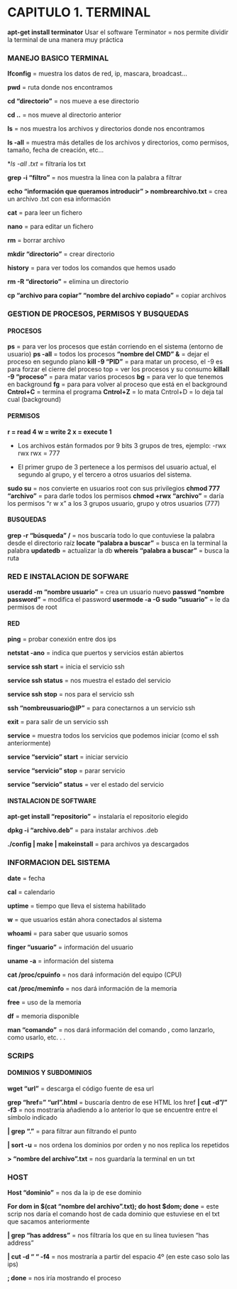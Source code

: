 # CAPITULO 1. TERMINAL

**apt-get install terminator**
Usar el software Terminator = nos permite dividir la terminal de una manera muy práctica

### MANEJO BASICO TERMINAL

**Ifconfig** = muestra los datos de red, ip, mascara, broadcast...

**pwd** = ruta donde nos encontramos

**cd “directorio”** = nos mueve a ese directorio

**cd ..** = nos mueve al directorio anterior

**ls** = nos muestra los archivos y directorios donde nos encontramos

**ls -all** = muestra más detalles de los archivos y directorios, como permisos, tamaño, fecha de creación, etc...

**ls -all *.txt** = filtraría los txt

**grep -i “filtro”** = nos muestra la línea con la palabra a filtrar

**echo “información que queramos introducir” > nombrearchivo.txt** = crea un archivo .txt con esa información

**cat** = para leer un fichero

**nano** = para editar un fichero

**rm** = borrar archivo

**mkdir “directorio”** = crear directorio

**history** = para ver todos los comandos que hemos usado 

**rm -R “directorio”** = elimina un directorio

**cp “archivo para copiar” “nombre del archivo copiado”** = copiar archivos



### GESTION DE PROCESOS, PERMISOS Y BUSQUEDAS

#### PROCESOS

**ps** = para ver los procesos que están corriendo en el sistema (entorno de usuario)
**ps -all** = todos los procesos 
**“nombre del CMD” &** = dejar el proceso en segundo plano
**kill -9 “PID”** = para matar un proceso, el -9 es para forzar el cierre del proceso
top = ver los procesos y su consumo
**killall -9 “proceso”** = para matar varios procesos 
**bg** = para ver lo que tenemos en background
**fg** = para para volver al proceso que está en el background
**Cntrol+C** = termina el programa **Cntrol+Z** = lo mata  Cntrol+D = lo deja tal cual (background)

#### PERMISOS

**r = read 4   w = write 2   x = execute 1**

  - Los archivos están formados por 9 bits 3 grupos de tres, ejemplo: -rwx rwx rwx = 777
  
  - El primer grupo de 3 pertenece a los permisos del usuario actual, el segundo al grupo, y el tercero a otros usuarios del sistema.

**sudo su** = nos convierte en usuarios root con sus privilegios
**chmod 777 “archivo”** = para darle todos los permisos 
**chmod +rwx “archivo”** = daría los permisos “r w x” a los 3 grupos usuario, grupo y otros usuarios (777)

#### BUSQUEDAS

**grep -r “búsqueda” /** = nos buscaría todo lo que contuviese la palabra desde el directorio raíz
**locate “palabra a buscar”** = busca en la terminal la palabra
**updatedb** = actualizar la db
**whereis “palabra a buscar”** = busca la ruta

### RED E INSTALACION DE SOFWARE

**useradd -m “nombre usuario”** = crea un usuario nuevo
**passwd “nombre password”** = modifica el password
**usermode -a -G sudo “usuario”** = le da permisos de root

#### RED

**ping** = probar conexión entre dos ips

**netstat -ano** = indica que puertos y servicios están abiertos

**service ssh start** = inicia el servicio ssh

**service ssh status** = nos muestra el estado del servicio

**service ssh stop** = nos para el servicio ssh

**ssh “nombreusuario@IP”** = para conectarnos a un servicio ssh

**exit** = para salir de un servicio ssh

**service** = muestra todos los servicios que podemos iniciar (como el ssh anteriormente)

**service “servicio” start** = iniciar servicio

**service “servicio” stop** = parar servicio

**service “servicio” status** = ver el estado del servicio

#### INSTALACION DE SOFTWARE

**apt-get install “repositorio”** = instalaría el repositorio elegido

**dpkg -i “archivo.deb”** = para instalar archivos .deb

**./config | make | makeinstall** = para archivos ya descargados



### INFORMACION DEL SISTEMA 

**date** = fecha

**cal** = calendario

**uptime** = tiempo que lleva el sistema habilitado

**w** = que usuarios están ahora conectados al sistema

**whoami** = para saber que usuario somos

**finger “usuario”** = información del usuario

**uname -a** = información del sistema

**cat /proc/cpuinfo** = nos dará información del equipo (CPU)

**cat /proc/meminfo** = nos dará información de la memoria

**free** = uso de la memoria

**df** = memoria disponible

**man “comando”** = nos dará información del comando , como lanzarlo, como usarlo, etc. . .


### SCRIPS

#### DOMINIOS Y SUBDOMINIOS

**wget “url”** = descarga el código fuente de esa url

**grep “href=” “url”.html** = buscaría dentro de ese HTML los href
**| cut -d”/” -f3** = nos mostraría añadiendo a lo anterior lo que se encuentre entre el símbolo 
indicado

**| grep “\.”** = para filtrar aun filtrando el punto

**| sort -u** = nos ordena los dominios por orden y no nos replica los repetidos

**\> “nombre del archivo”.txt** = nos guardaría la terminal en un txt

### HOST

**Host “dominio”** = nos da la ip de ese dominio

**For dom in $(cat “nombre del archivo”.txt); do host $dom; done** = este scrip nos daría el comando host de cada dominio que estuviese en el txt que sacamos anteriormente 

**| grep “has address”** = nos filtraría los que en su línea tuviesen “has address”

**| cut -d “ “ -f4** = nos mostraría a partir del espacio 4º (en este caso solo las ips)

**; done** = nos iría mostrando el proceso